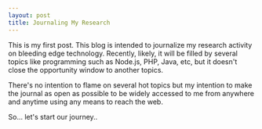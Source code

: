 ```yaml
---
layout: post
title: Journaling My Research
---
```


This is my first post. This blog is intended to journalize my research activity on bleeding edge technology. Recently, likely, it will be filled by several topics like programming such as Node.js, PHP, Java, etc, but it doesn't close the opportunity window to another topics.

There's no intention to flame on several hot topics but my intention to make the journal as open as possible to be widely accessed to me from anywhere and anytime using any means to reach the web.

So... let's start our journey..